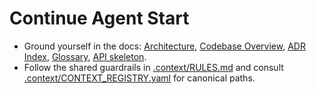 # Continue Agent Start

- Ground yourself in the docs: [Architecture](../../docs/ARCHITECTURE.md), [Codebase Overview](../../docs/CODEBASE_OVERVIEW.md), [ADR Index](../../docs/ADR/README.md), [Glossary](../../docs/GLOSSARY.md), [API skeleton](../../docs/API/openapi.yaml).
- Follow the shared guardrails in [.context/RULES.md](../../.context/RULES.md) and consult [.context/CONTEXT_REGISTRY.yaml](../../.context/CONTEXT_REGISTRY.yaml) for canonical paths.
